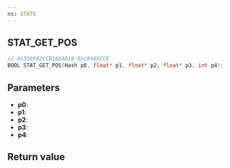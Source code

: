 ```yaml
---
ns: STATS
---
```

## STAT_GET_POS

```c
// 0x350F82CCB186AA1B 0xC846ECCE
BOOL STAT_GET_POS(Hash p0, float* p1, float* p2, float* p3, int p4);
```


## Parameters
* **p0**: 
* **p1**: 
* **p2**: 
* **p3**: 
* **p4**: 

## Return value
